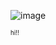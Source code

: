 ![image](https://static.wikia.nocookie.net/inanimateinsanity/images/d/d9/II216_72.jpeg/revision/latest/scale-to-width-down/1000?cb=20240908233030)

<sup><sub>hi!!</sub></sup>
